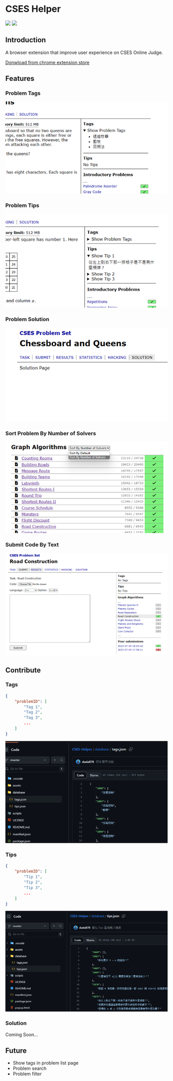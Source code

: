 # CSES Helper
![](https://img.shields.io/chrome-web-store/users/ncenmkbjgidphaobkklmhhgnakcgmghi)
![](https://img.shields.io/chrome-web-store/rating/ncenmkbjgidphaobkklmhhgnakcgmghi)

## Introduction
A browser extension that improve user experience on CSES Online Judge.

[Donwload from chrome extension store](https://chromewebstore.google.com/detail/cses-helper/ncenmkbjgidphaobkklmhhgnakcgmghi)

## Features
### Problem Tags
![](/assets/extension/problem_tags.png)
### Problem Tips
![](/assets/extension/problem_tips.png)
### Problem Solution
![](/assets/extension/problem_solution.png)
### Sort Problem By Number of Solvers
![](/assets/extension/sort_problems.png)
### Submit Code By Text
![](/assets/extension/submit_code.png)
## Contribute
### Tags
```json
{
    "problemID": [
        "Tag 1",
        "Tag 2",
        "Tag 3",
        ...
    ]
}
```
![](/assets/extension/contribute_tags.png)
### Tips
```json
{
    "problemID": [
        "Tip 1",
        "Tip 2",
        "Tip 3",
        ...
    ]
}
```
![](/assets/extension/contribute_tips.png)
### Solution
Coming Soon...
## Future
- Show tags in problem list page
- Problem search
- Problem filter
